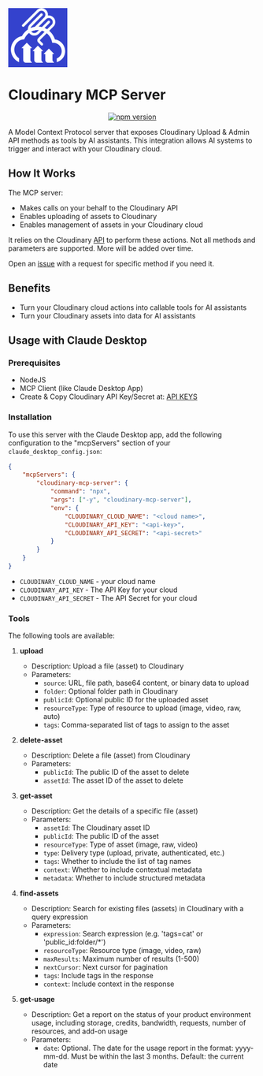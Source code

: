 <img src="https://github.com/yoavniran/cloudinary-mcp-server/blob/main/cld-mcp-server.png?raw=true" width="120" height="120" align="center" />

# Cloudinary MCP Server

<p align="center">
    <a href="https://badge.fury.io/js/cloudinary-mcp-server">
        <img src="https://badge.fury.io/js/cloudinary-mcp-server.svg" alt="npm version" height="20">
    </a>
</p>

A Model Context Protocol server that exposes Cloudinary Upload & Admin API methods as tools by AI assistants. 
This integration allows AI systems to trigger and interact with your Cloudinary cloud.

## How It Works

The MCP server:

-   Makes calls on your behalf to the Cloudinary API
-   Enables uploading of assets to Cloudinary
-   Enables management of assets in your Cloudinary cloud

It relies on the Cloudinary [API](https://cloudinary.com/documentation/admin_api) to perform these actions. Not all methods and parameters are supported. 
More will be added over time. 

Open an [issue](https://github.com/yoavniran/cloudinary-mcp-server/issues) with a request for specific method if you need it.

## Benefits

-   Turn your Cloudinary cloud actions into callable tools for AI assistants
-   Turn your Cloudinary assets into data for AI assistants

## Usage with Claude Desktop

### Prerequisites

-   NodeJS
-   MCP Client (like Claude Desktop App)
-   Create & Copy Cloudinary API Key/Secret at: [API KEYS](https://console.cloudinary.com/settings/api-keys)

### Installation

To use this server with the Claude Desktop app, add the following configuration to the "mcpServers" section of your `claude_desktop_config.json`:

```json
{
    "mcpServers": {
        "cloudinary-mcp-server": {
            "command": "npx",
            "args": ["-y", "cloudinary-mcp-server"],
            "env": {
                "CLOUDINARY_CLOUD_NAME": "<cloud name>",
                "CLOUDINARY_API_KEY": "<api-key>",
                "CLOUDINARY_API_SECRET": "<api-secret>"
            }
        }
    }
}
```

-   `CLOUDINARY_CLOUD_NAME` - your cloud name
-   `CLOUDINARY_API_KEY` - The API Key for your cloud
-   `CLOUDINARY_API_SECRET` - The API Secret for your cloud


### Tools

The following tools are available:

1. **upload**
    - Description: Upload a file (asset) to Cloudinary
    - Parameters:
        - `source`: URL, file path, base64 content, or binary data to upload
        - `folder`: Optional folder path in Cloudinary
        - `publicId`: Optional public ID for the uploaded asset
        - `resourceType`: Type of resource to upload (image, video, raw, auto)
        - `tags`: Comma-separated list of tags to assign to the asset

2. **delete-asset**
    - Description: Delete a file (asset) from Cloudinary
    - Parameters:
        - `publicId`: The public ID of the asset to delete
        - `assetId`: The asset ID of the asset to delete

3. **get-asset**
    - Description: Get the details of a specific file (asset)
    - Parameters:
        - `assetId`: The Cloudinary asset ID
        - `publicId`: The public ID of the asset
        - `resourceType`: Type of asset (image, raw, video)
        - `type`: Delivery type (upload, private, authenticated, etc.)
        - `tags`: Whether to include the list of tag names
        - `context`: Whether to include contextual metadata
        - `metadata`: Whether to include structured metadata

4. **find-assets**
    - Description: Search for existing files (assets) in Cloudinary with a query expression
    - Parameters:
        - `expression`: Search expression (e.g. 'tags=cat' or 'public_id:folder/*')
        - `resourceType`: Resource type (image, video, raw)
        - `maxResults`: Maximum number of results (1-500)
        - `nextCursor`: Next cursor for pagination
        - `tags`: Include tags in the response
        - `context`: Include context in the response

5. **get-usage**
    - Description: Get a report on the status of your product environment usage, including storage, credits, bandwidth, requests, number of resources, and add-on usage
    - Parameters:
        - `date`: Optional. The date for the usage report in the format: yyyy-mm-dd. Must be within the last 3 months. Default: the current date
